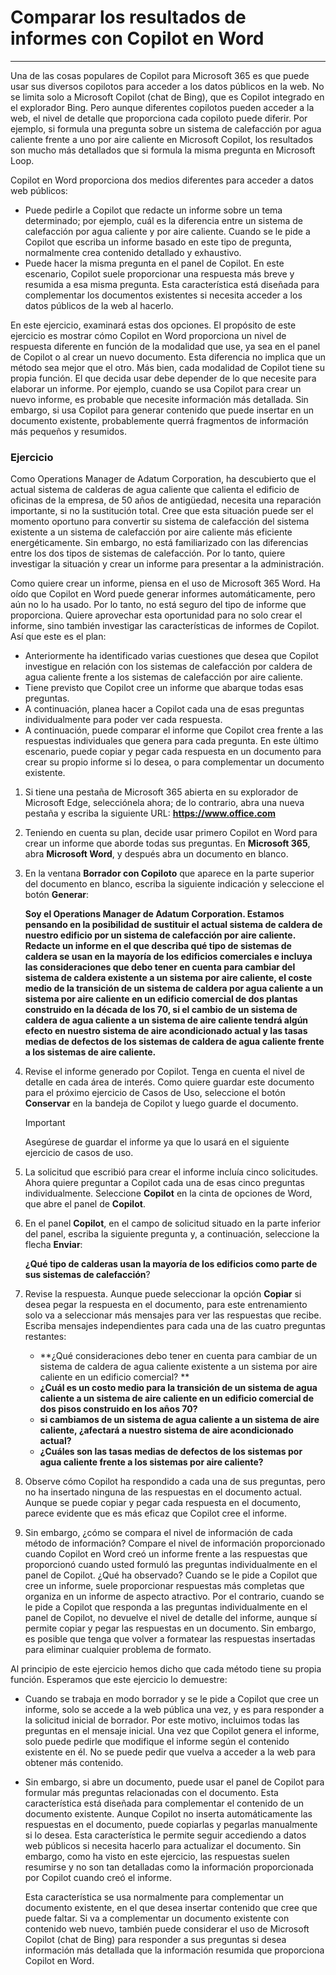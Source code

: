 # Comparar los resultados de informes con Copilot en Word
---
Una de las cosas populares de Copilot para Microsoft 365 es que puede usar sus diversos copilotos para acceder a los datos públicos en la web. No se limita solo a Microsoft Copilot (chat de Bing), que es Copilot integrado en el explorador Bing. Pero aunque diferentes copilotos pueden acceder a la web, el nivel de detalle que proporciona cada copiloto puede diferir. Por ejemplo, si formula una pregunta sobre un sistema de calefacción por agua caliente frente a uno por aire caliente en Microsoft Copilot, los resultados son mucho más detallados que si formula la misma pregunta en Microsoft Loop.

Copilot en Word proporciona dos medios diferentes para acceder a datos web públicos:

 -  Puede pedirle a Copilot que redacte un informe sobre un tema determinado; por ejemplo, cuál es la diferencia entre un sistema de calefacción por agua caliente y por aire caliente. Cuando se le pide a Copilot que escriba un informe basado en este tipo de pregunta, normalmente crea contenido detallado y exhaustivo.
 -  Puede hacer la misma pregunta en el panel de Copilot. En este escenario, Copilot suele proporcionar una respuesta más breve y resumida a esa misma pregunta. Esta característica está diseñada para complementar los documentos existentes si necesita acceder a los datos públicos de la web al hacerlo.

En este ejercicio, examinará estas dos opciones. El propósito de este ejercicio es mostrar cómo Copilot en Word proporciona un nivel de respuesta diferente en función de la modalidad que use, ya sea en el panel de Copilot o al crear un nuevo documento. Esta diferencia no implica que un método sea mejor que el otro. Más bien, cada modalidad de Copilot tiene su propia función. El que decida usar debe depender de lo que necesite para elaborar un informe. Por ejemplo, cuando se usa Copilot para crear un nuevo informe, es probable que necesite información más detallada. Sin embargo, si usa Copilot para generar contenido que puede insertar en un documento existente, probablemente querrá fragmentos de información más pequeños y resumidos.

### Ejercicio

Como Operations Manager de Adatum Corporation, ha descubierto que el actual sistema de calderas de agua caliente que calienta el edificio de oficinas de la empresa, de 50 años de antigüedad, necesita una reparación importante, si no la sustitución total. Cree que esta situación puede ser el momento oportuno para convertir su sistema de calefacción del sistema existente a un sistema de calefacción por aire caliente más eficiente energéticamente. Sin embargo, no está familiarizado con las diferencias entre los dos tipos de sistemas de calefacción. Por lo tanto, quiere investigar la situación y crear un informe para presentar a la administración.

Como quiere crear un informe, piensa en el uso de Microsoft 365 Word. Ha oído que Copilot en Word puede generar informes automáticamente, pero aún no lo ha usado. Por lo tanto, no está seguro del tipo de informe que proporciona. Quiere aprovechar esta oportunidad para no solo crear el informe, sino también investigar las características de informes de Copilot. Así que este es el plan:

 -  Anteriormente ha identificado varias cuestiones que desea que Copilot investigue en relación con los sistemas de calefacción por caldera de agua caliente frente a los sistemas de calefacción por aire caliente.
 -  Tiene previsto que Copilot cree un informe que abarque todas esas preguntas.
 -  A continuación, planea hacer a Copilot cada una de esas preguntas individualmente para poder ver cada respuesta.
 -  A continuación, puede comparar el informe que Copilot crea frente a las respuestas individuales que genera para cada pregunta. En este último escenario, puede copiar y pegar cada respuesta en un documento para crear su propio informe si lo desea, o para complementar un documento existente.

1.  Si tiene una pestaña de Microsoft 365 abierta en su explorador de Microsoft Edge, selecciónela ahora; de lo contrario, abra una nueva pestaña y escriba la siguiente URL: **https://www.office.com**
2.  Teniendo en cuenta su plan, decide usar primero Copilot en Word para crear un informe que aborde todas sus preguntas. En **Microsoft 365**, abra **Microsoft Word**, y después abra un documento en blanco.
3.  En la ventana **Borrador con Copiloto** que aparece en la parte superior del documento en blanco, escriba la siguiente indicación y seleccione el botón **Generar**:
    
    **Soy el Operations Manager de Adatum Corporation. Estamos pensando en la posibilidad de sustituir el actual sistema de caldera de nuestro edificio por un sistema de calefacción por aire caliente. Redacte un informe en el que describa qué tipo de sistemas de caldera se usan en la mayoría de los edificios comerciales e incluya las consideraciones que debo tener en cuenta para cambiar del sistema de caldera existente a un sistema por aire caliente, el coste medio de la transición de un sistema de caldera por agua caliente a un sistema por aire caliente en un edificio comercial de dos plantas construido en la década de los 70, si el cambio de un sistema de caldera de agua caliente a un sistema de aire caliente tendrá algún efecto en nuestro sistema de aire acondicionado actual y las tasas medias de defectos de los sistemas de caldera de agua caliente frente a los sistemas de aire caliente.**
4.  Revise el informe generado por Copilot. Tenga en cuenta el nivel de detalle en cada área de interés. Como quiere guardar este documento para el próximo ejercicio de Casos de Uso, seleccione el botón **Conservar** en la bandeja de Copilot y luego guarde el documento.
    
    > [!IMPORTANT]
    > Asegúrese de guardar el informe ya que lo usará en el siguiente ejercicio de casos de uso.
5.  La solicitud que escribió para crear el informe incluía cinco solicitudes. Ahora quiere preguntar a Copilot cada una de esas cinco preguntas individualmente. Seleccione **Copilot** en la cinta de opciones de Word, que abre el panel de **Copilot**.
6.  En el panel **Copilot**, en el campo de solicitud situado en la parte inferior del panel, escriba la siguiente pregunta y, a continuación, seleccione la flecha **Enviar**:
    
    **¿Qué tipo de calderas usan la mayoría de los edificios como parte de sus sistemas de calefacción**?
7.  Revise la respuesta. Aunque puede seleccionar la opción **Copiar** si desea pegar la respuesta en el documento, para este entrenamiento solo va a seleccionar más mensajes para ver las respuestas que recibe. Escriba mensajes independientes para cada una de las cuatro preguntas restantes:
     -  **¿Qué consideraciones debo tener en cuenta para cambiar de un sistema de caldera de agua caliente existente a un sistema por aire caliente en un edificio comercial? **
     -  **¿Cuál es un costo medio para la transición de un sistema de agua caliente a un sistema de aire caliente en un edificio comercial de dos pisos construido en los años 70?**
     -  **si cambiamos de un sistema de agua caliente a un sistema de aire caliente, ¿afectará a nuestro sistema de aire acondicionado actual?**
     -  **¿Cuáles son las tasas medias de defectos de los sistemas por agua caliente frente a los sistemas por aire caliente?**
8.  Observe cómo Copilot ha respondido a cada una de sus preguntas, pero no ha insertado ninguna de las respuestas en el documento actual. Aunque se puede copiar y pegar cada respuesta en el documento, parece evidente que es más eficaz que Copilot cree el informe.
9.  Sin embargo, ¿cómo se compara el nivel de información de cada método de información? Compare el nivel de información proporcionado cuando Copilot en Word creó un informe frente a las respuestas que proporcionó cuando usted formuló las preguntas individualmente en el panel de Copilot. ¿Qué ha observado? Cuando se le pide a Copilot que cree un informe, suele proporcionar respuestas más completas que organiza en un informe de aspecto atractivo. Por el contrario, cuando se le pide a Copilot que responda a las preguntas individualmente en el panel de Copilot, no devuelve el nivel de detalle del informe, aunque sí permite copiar y pegar las respuestas en un documento. Sin embargo, es posible que tenga que volver a formatear las respuestas insertadas para eliminar cualquier problema de formato.

Al principio de este ejercicio hemos dicho que cada método tiene su propia función. Esperamos que este ejercicio lo demuestre:

 -  Cuando se trabaja en modo borrador y se le pide a Copilot que cree un informe, solo se accede a la web pública una vez, y es para responder a la solicitud inicial de borrador. Por este motivo, incluimos todas las preguntas en el mensaje inicial. Una vez que Copilot genera el informe, solo puede pedirle que modifique el informe según el contenido existente en él. No se puede pedir que vuelva a acceder a la web para obtener más contenido.
 -  Sin embargo, si abre un documento, puede usar el panel de Copilot para formular más preguntas relacionadas con el documento. Esta característica está diseñada para complementar el contenido de un documento existente. Aunque Copilot no inserta automáticamente las respuestas en el documento, puede copiarlas y pegarlas manualmente si lo desea. Esta característica le permite seguir accediendo a datos web públicos si necesita hacerlo para actualizar el documento. Sin embargo, como ha visto en este ejercicio, las respuestas suelen resumirse y no son tan detalladas como la información proporcionada por Copilot cuando creó el informe.
    
    Esta característica se usa normalmente para complementar un documento existente, en el que desea insertar contenido que cree que puede faltar. Si va a complementar un documento existente con contenido web nuevo, también puede considerar el uso de Microsoft Copilot (chat de Bing) para responder a sus preguntas si desea información más detallada que la información resumida que proporciona Copilot en Word.
